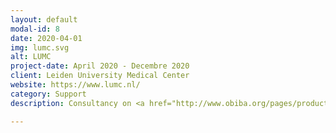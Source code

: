 ```yaml
---
layout: default
modal-id: 8
date: 2020-04-01
img: lumc.svg
alt: LUMC
project-date: April 2020 - Decembre 2020
client: Leiden University Medical Center
website: https://www.lumc.nl/
category: Support
description: Consultancy on <a href="http://www.obiba.org/pages/products/opal/" target="_blank">Opal</a>.

---
```

